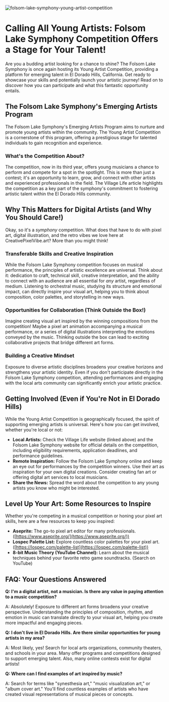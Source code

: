 ![folsom-lake-symphony-young-artist-competition](https://images.pexels.com/photos/3778354/pexels-photo-3778354.jpeg?auto=compress&cs=tinysrgb&fit=crop&h=627&w=1200)

# Calling All Young Artists: Folsom Lake Symphony Competition Offers a Stage for Your Talent!

Are you a budding artist looking for a chance to shine? The Folsom Lake Symphony is once again hosting its Young Artist Competition, providing a platform for emerging talent in El Dorado Hills, California. Get ready to showcase your skills and potentially launch your artistic journey! Read on to discover how you can participate and what this fantastic opportunity entails.

## The Folsom Lake Symphony's Emerging Artists Program

The Folsom Lake Symphony's Emerging Artists Program aims to nurture and promote young artists within the community. The Young Artist Competition is a cornerstone of this program, offering a prestigious stage for talented individuals to gain recognition and experience.

### What's the Competition About?

The competition, now in its third year, offers young musicians a chance to perform and compete for a spot in the spotlight. This is more than just a contest; it's an opportunity to learn, grow, and connect with other artists and experienced professionals in the field. The Village Life article highlights the competition as a key part of the symphony's commitment to fostering artistic talent within the El Dorado Hills community.

## Why This Matters for Digital Artists (and Why You Should Care!)

Okay, so it's a *symphony* competition. What does that have to do with pixel art, digital illustration, and the retro vibes we love here at CreativePixelVibe.art? More than you might think!

### Transferable Skills and Creative Inspiration

While the Folsom Lake Symphony competition focuses on musical performance, the principles of artistic excellence are universal. Think about it: dedication to craft, technical skill, creative interpretation, and the ability to connect with an audience are all essential for *any* artist, regardless of medium. Listening to orchestral music, studying its structure and emotional impact, can directly inspire your visual art, helping you to think about composition, color palettes, and storytelling in new ways. 

### Opportunities for Collaboration (Think Outside the Box!)

Imagine creating visual art inspired by the winning compositions from the competition! Maybe a pixel art animation accompanying a musical performance, or a series of digital illustrations interpreting the emotions conveyed by the music. Thinking outside the box can lead to exciting collaborative projects that bridge different art forms.

### Building a Creative Mindset

Exposure to diverse artistic disciplines broadens your creative horizons and strengthens your artistic identity. Even if you don't participate directly in the Folsom Lake Symphony competition, attending performances and engaging with the local arts community can significantly enrich your artistic practice.

## Getting Involved (Even if You're Not in El Dorado Hills)

While the Young Artist Competition is geographically focused, the spirit of supporting emerging artists is universal. Here's how you can get involved, whether you're local or not:

*   **Local Artists:** Check the Village Life website (linked above) and the Folsom Lake Symphony website for official details on the competition, including eligibility requirements, application deadlines, and performance guidelines.
*   **Remote Inspiration:** Follow the Folsom Lake Symphony online and keep an eye out for performances by the competition winners. Use their art as inspiration for your own digital creations. Consider creating fan art or offering digital art services to local musicians.
*   **Share the News:** Spread the word about the competition to any young artists you know who might be interested.

## Level Up Your Art: Some Resources to Inspire

Whether you're competing in a musical competition or honing your pixel art skills, here are a few resources to keep you inspired:

*   **Aseprite:** The go-to pixel art editor for many professionals. ([https://www.aseprite.org/](https://www.aseprite.org/))
*   **Lospec Palette List:** Explore countless color palettes for your pixel art. ([https://lospec.com/palette-list](https://lospec.com/palette-list))
*   **8-bit Music Theory (YouTube Channel):** Learn about the musical techniques behind your favorite retro game soundtracks. (Search on YouTube)

## FAQ: Your Questions Answered

**Q: I'm a digital artist, not a musician. Is there any value in paying attention to a music competition?**

A: Absolutely! Exposure to different art forms broadens your creative perspective. Understanding the principles of composition, rhythm, and emotion in music can translate directly to your visual art, helping you create more impactful and engaging pieces.

**Q: I don't live in El Dorado Hills. Are there similar opportunities for young artists in my area?**

A: Most likely, yes! Search for local arts organizations, community theaters, and schools in your area. Many offer programs and competitions designed to support emerging talent. Also, many online contests exist for digital artists!

**Q: Where can I find examples of art inspired by music?**

A: Search for terms like "synesthesia art," "music visualization art," or "album cover art." You'll find countless examples of artists who have created visual representations of musical pieces or concepts.
